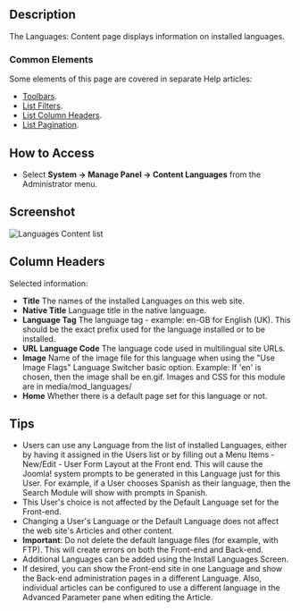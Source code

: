 <!-- Filename: Help4.x:Languages:_Content / Display title: Languages: Content -->

## Description

The Languages: Content page displays information on installed languages.

### Common Elements

Some elements of this page are covered in separate
Help articles:

* [Toolbars](jdocmanual?article=help/common-elements/toolbars).
* [List Filters](jdocmanual?article=help/common-elements/list-filters).
* [List Column Headers](jdocmanual?article=help/common-elements/list-column-headers).
* [List Pagination](jdocmanual?article=help/common-elements/list-pagination).

## How to Access

- Select **System → Manage Panel → Content Languages** from the
  Administrator menu.

## Screenshot

![Languages Content list](../../../en/images/languages/languages-content.png)

## Column Headers

Selected information:

- **Title** The names of the installed Languages on this web site.
- **Native Title** Language title in the native language.
- **Language Tag** The language tag - example: en-GB for English (UK).
  This should be the exact prefix used for the language installed or to
  be installed.
- **URL Language Code** The language code used in multilingual site
  URLs.
- **Image** Name of the image file for this language when using the
  "Use Image Flags" Language Switcher basic option. Example: If 'en' is
  chosen, then the image shall be en.gif. Images and CSS for this module
  are in media/mod_languages/
- **Home** Whether there is a default page set for this language or
  not.

## Tips

- Users can use any Language from the list of installed Languages,
  either by having it assigned in the Users list or
  by filling out a Menu Items - New/Edit - User Form Layout
  at the Front end. This will cause the Joomla! system prompts to be
  generated in this Language just for this User. For example, if a User
  chooses Spanish as their language, then the Search Module will show
  with prompts in Spanish.
- This User's choice is not affected by the Default Language set for the
  Front-end.
- Changing a User's Language or the Default Language does not affect the
  web site's Articles and other content.
- **Important**: Do not delete the default language files (for example,
  with FTP). This will create errors on both the Front-end and Back-end.
- Additional Languages can be added using the Install Languages Screen.
- If desired, you can show the Front-end site in one Language and show
  the Back-end administration pages in a different Language. Also,
  individual articles can be configured to use a different language in
  the Advanced Parameter pane when editing the Article.
